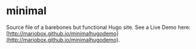 # minimal

Source file of a barebones but functional Hugo site. See a Live Demo here: [http://mariobox.github.io/minimalhugodemo](http://mariobox.github.io/minimalhugodemo).
